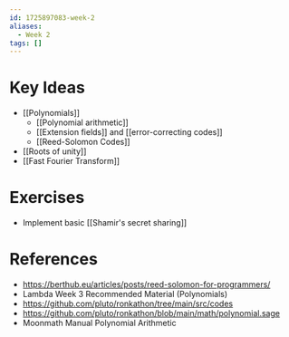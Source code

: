 ```yaml
---
id: 1725897083-week-2
aliases:
  - Week 2
tags: []
---
```


# Key Ideas
- [[Polynomials]]
    - [[Polynomial arithmetic]]
    - [[Extension fields]] and [[error-correcting codes]]
    - [[Reed-Solomon Codes]]
- [[Roots of unity]]
- [[Fast Fourier Transform]]

# Exercises
- Implement basic [[Shamir's secret sharing]]

# References
- https://berthub.eu/articles/posts/reed-solomon-for-programmers/
- Lambda Week 3 Recommended Material (Polynomials)
- https://github.com/pluto/ronkathon/tree/main/src/codes
- https://github.com/pluto/ronkathon/blob/main/math/polynomial.sage
- Moonmath Manual Polynomial Arithmetic
